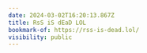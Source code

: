 ```yaml
---
date: 2024-03-02T16:20:13.867Z
title: RsS iS dEaD LOL
bookmark-of: https://rss-is-dead.lol/
visibility: public
---
```

